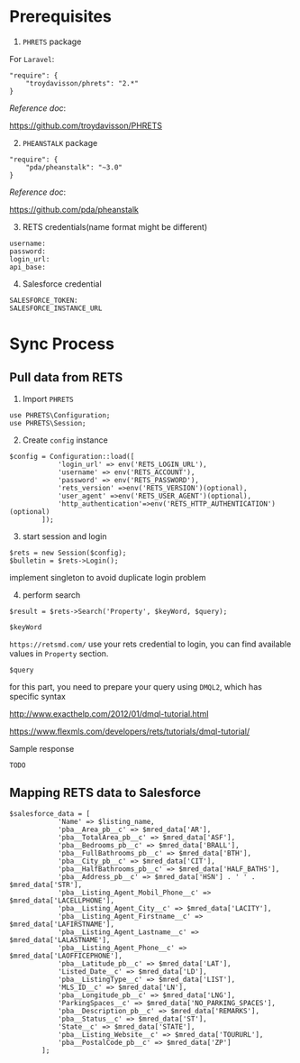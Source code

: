 # Prerequisites

1. `PHRETS` package

For `Laravel`: 
```
"require": {
    "troydavisson/phrets": "2.*"
}
```

_Reference doc_: 

https://github.com/troydavisson/PHRETS

2. `PHEANSTALK` package
```
"require": {
    "pda/pheanstalk": "~3.0"
}
```

_Reference doc_:

https://github.com/pda/pheanstalk

3. RETS credentials(name format might be different)
```
username:
password:
login_url:
api_base:
```

4. Salesforce credential
```
SALESFORCE_TOKEN:
SALESFORCE_INSTANCE_URL
```

# Sync Process

## Pull data from RETS
1. Import `PHRETS`
```
use PHRETS\Configuration;
use PHRETS\Session;
```

2. Create `config` instance
```
$config = Configuration::load([
            'login_url' => env('RETS_LOGIN_URL'),
            'username' => env('RETS_ACCOUNT'),
            'password' => env('RETS_PASSWORD'),
            'rets_version' =>env('RETS_VERSION')(optional),
            'user_agent' =>env('RETS_USER_AGENT')(optional),
            'http_authentication'=>env('RETS_HTTP_AUTHENTICATION')(optional)
        ]);
```

3. start session and login
```
$rets = new Session($config);
$bulletin = $rets->Login();
```
implement singleton to avoid duplicate login problem

4. perform search
```
$result = $rets->Search('Property', $keyWord, $query);
```
`$keyWord`

`https://retsmd.com/`
use your rets credential to login, you can find available values in `Property` section.

`$query`

for this part, you need to prepare your query using `DMQL2`, which has specific syntax

http://www.exacthelp.com/2012/01/dmql-tutorial.html

https://www.flexmls.com/developers/rets/tutorials/dmql-tutorial/



Sample response
```
TODO
```

## Mapping RETS data to Salesforce
```
$salesforce_data = [
            'Name' => $listing_name,
            'pba__Area_pb__c' => $mred_data['AR'],
            'pba__TotalArea_pb__c' => $mred_data['ASF'],
            'pba__Bedrooms_pb__c' => $mred_data['BRALL'],
            'pba__FullBathrooms_pb__c' => $mred_data['BTH'],
            'pba__City_pb__c' => $mred_data['CIT'],
            'pba__HalfBathrooms_pb__c' => $mred_data['HALF_BATHS'],
            'pba__Address_pb__c' => $mred_data['HSN'] . ' ' . $mred_data['STR'],
            'pba__Listing_Agent_Mobil_Phone__c' => $mred_data['LACELLPHONE'],
            'pba__Listing_Agent_City__c' => $mred_data['LACITY'],
            'pba__Listing_Agent_Firstname__c' => $mred_data['LAFIRSTNAME'],
            'pba__Listing_Agent_Lastname__c' => $mred_data['LALASTNAME'],
            'pba__Listing_Agent_Phone__c' => $mred_data['LAOFFICEPHONE'],
            'pba__Latitude_pb__c' => $mred_data['LAT'],
            'Listed_Date__c' => $mred_data['LD'],
            'pba__ListingType__c' => $mred_data['LIST'],
            'MLS_ID__c' => $mred_data['LN'],
            'pba__Longitude_pb__c' => $mred_data['LNG'],
            'ParkingSpaces__c' => $mred_data['NO_PARKING_SPACES'],
            'pba__Description_pb__c' => $mred_data['REMARKS'],
            'pba__Status__c' => $mred_data['ST'],
            'State__c' => $mred_data['STATE'],
            'pba__Listing_Website__c' => $mred_data['TOURURL'],
            'pba__PostalCode_pb__c' => $mred_data['ZP']
        ];
```